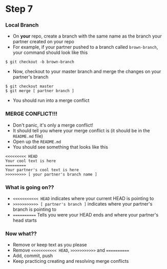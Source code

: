 # Step 7

### Local Branch
- On **your** repo, create a branch with the same name as the branch your partner created on your repo
- For example, if your partner pushed to a branch called `brown-branch`, your command should look like this
```
$ git checkout -b brown-branch
```
- Now, checkout to your master branch and merge the changes on your partner's branch
```
$ git checkout master
$ git merge [ partner branch ]
```
- You should run into a merge conflict

### MERGE CONFLICT!!!
- Don't panic, it's only a merge conflict!
- It should tell you where your merge conflict is (it should be in the `README.md` file)
- Open up the `README.md`
- You should see something that looks like this
```
<<<<<<<<< HEAD
Your cool text is here
=========
Your partner's cool text is here
>>>>>>>>> [ your partner's branch name ]
```

### What is going on??
- `<<<<<<<<<<< HEAD` indicates where your current HEAD is pointing to
- `>>>>>>>>>>> [ partner's branch ]` indicates where your partner's branch is pointing to
- `==========` Tells you were your HEAD ends and where your partner's head starts

### Now what??
- Remove or keep text as you please
- Remove `<<<<<<<<<<< HEAD`, `>>>>>>>>>>>` and `==========`
- Add, commit, push
- Keep practicing creating and resolving merge conflicts
